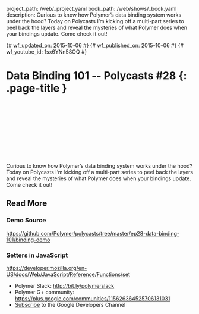 project_path: /web/_project.yaml
book_path: /web/shows/_book.yaml
description: Curious to know how Polymer’s data binding system works under the hood? Today on Polycasts I’m kicking off a multi-part series to peel back the layers and reveal the mysteries of what Polymer does when your bindings update. Come check it out!

{# wf_updated_on: 2015-10-06 #}
{# wf_published_on: 2015-10-06 #}
{# wf_youtube_id: 1sx6YNn58OQ #}

# Data Binding 101 -- Polycasts #28 {: .page-title }


<div class="video-wrapper">
  <iframe class="devsite-embedded-youtube-video" data-video-id="1sx6YNn58OQ"
          data-autohide="1" data-showinfo="0" frameborder="0" allowfullscreen>
  </iframe>
</div>


Curious to know how Polymer’s data binding system works under the hood? Today on Polycasts I’m kicking off a multi-part series to peel back the layers and reveal the mysteries of what Polymer does when your bindings update. Come check it out!

## Read More

### Demo Source
<https://github.com/Polymer/polycasts/tree/master/ep28-data-binding-101/binding-demo>

### Setters in JavaScript
<https://developer.mozilla.org/en-US/docs/Web/JavaScript/Reference/Functions/set>

- Polymer Slack: <http://bit.ly/polymerslack>
- Polymer G+ community: <https://plus.google.com/communities/115626364525706131031>
- [Subscribe](https://goo.gl/LLLNvf) to the Google Developers Channel
